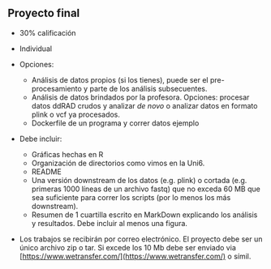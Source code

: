 ## Proyecto final 

* 30% calificación
* Individual

* Opciones:
   - Análisis de datos propios (si los tienes), puede ser el pre-procesamiento y parte de los análisis subsecuentes.
   - Análisis de datos brindados por la profesora. Opciones: procesar datos ddRAD crudos y analizar *de novo* o analizar datos en formato plink o vcf ya procesados. 
   - Dockerfile de un programa y correr datos ejemplo

* Debe incluir:
   - Gráficas hechas en R
   - Organización de directorios como vimos en la Uni6.
   - README
   - Una versión downstream de los datos (e.g. plink) o cortada (e.g. primeras 1000 líneas de un archivo fastq) que no exceda 60 MB que sea suficiente para correr los scripts (por lo menos los más downstream).
   - Resumen de 1 cuartilla escrito en MarkDown explicando los análisis y resultados. Debe incluir al menos una figura.
   
* Los trabajos se recibirán por correo electrónico. El proyecto debe ser un único archivo zip o tar. Si excede los 10 Mb debe ser enviado via [https://www.wetransfer.com/](https://www.wetransfer.com/) o símil. 
